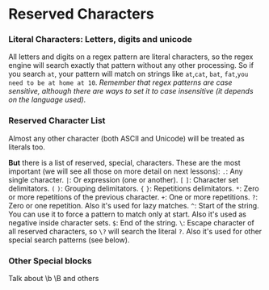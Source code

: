 # Reserved Characters

### Literal Characters: Letters, digits and unicode
All letters and digits on a regex pattern are literal characters, so the regex engine will search exactly that pattern without any other processing.
So if you search `at`, your pattern will match on strings like `at`,`cat`, `bat`, `fat`,`you need to be at home at 10`.
*Remember that regex patterns are case sensitive, although there are ways to set it to case insensitive (it depends on the language used).*

### Reserved Character List

Almost any other character (both ASCII and Unicode) will be treated as literals too.

**But** there is a list of reserved, special, characters.
These are the most important (we will see all those on more detail on next lessons):
`.`: Any single character.
`|`: Or expression (one or another).
`[` `]`: Character set delimitators.
`(` `)`: Grouping delimitators.
`{` `}`: Repetitions delimitators.
`*`: Zero or more repetitions of the previous character.
`+`: One or more repetitions.
`?`: Zero or one repetition. Also it's used for lazy matches.
`^`: Start of the string. You can use it to force a pattern to match only at start. Also it's used as negative inside character sets.
`$`: End of the string.
`\`: Escape character of all reserved characters, so `\?` will search the literal `?`. Also it's used for other special search patterns (see below).

### Other Special blocks
Talk about \b \B and others